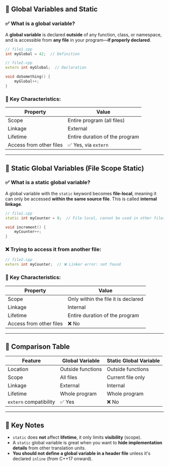 ## 🔷 Global Variables and Static 

### ✅ What is a global variable?

A **global variable** is declared **outside** of any function, class, or namespace, and is accessible from **any file** in your program—**if properly declared**.

```cpp
// file1.cpp
int myGlobal = 42;  // Definition

// file2.cpp
extern int myGlobal;  // Declaration

void doSomething() {
    myGlobal++;
}
```

### 📌 Key Characteristics:

| Property                | Value                          |
| ----------------------- | ------------------------------ |
| Scope                   | Entire program (all files)     |
| Linkage                 | External                       |
| Lifetime                | Entire duration of the program |
| Access from other files | ✅ Yes, via `extern`            |

---

## 🔷 Static Global Variables (File Scope Static)

### ✅ What is a static global variable?

A global variable with the `static` keyword becomes **file-local**, meaning it can only be accessed **within the same source file**. This is called **internal linkage**.

```cpp
// file1.cpp
static int myCounter = 0;  // File-local, cannot be used in other files

void increment() {
    myCounter++;
}
```

### ❌ Trying to access it from another file:

```cpp
// file2.cpp
extern int myCounter;  // ❌ Linker error: not found
```

### 📌 Key Characteristics:

| Property                | Value                               |
| ----------------------- | ----------------------------------- |
| Scope                   | Only within the file it is declared |
| Linkage                 | Internal                            |
| Lifetime                | Entire duration of the program      |
| Access from other files | ❌ No                                |

---

## 🔁 Comparison Table

| Feature                | Global Variable   | Static Global Variable |
| ---------------------- | ----------------- | ---------------------- |
| Location               | Outside functions | Outside functions      |
| Scope                  | All files         | Current file only      |
| Linkage                | External          | Internal               |
| Lifetime               | Whole program     | Whole program          |
| `extern` compatibility | ✅ Yes             | ❌ No                   |

---

## 🧠 Key Notes

* `static` does **not** affect **lifetime**, it only limits **visibility** (scope).
* A `static` global variable is great when you want to **hide implementation details** from other translation units.
* **You should not define a global variable in a header file** unless it's declared `inline` (from C++17 onward).
